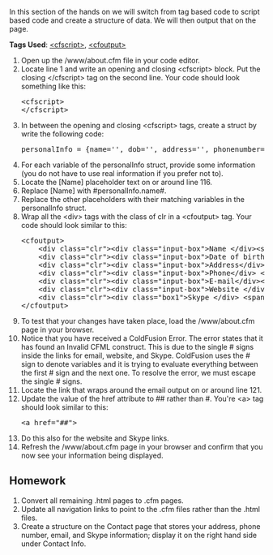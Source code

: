 <p>
	In this section of the hands on we will switch from tag based code to script based code and create a structure of data. We will then output that on the page.
</p>
<p>
	<strong>Tags Used</strong>: <a href="http://help.adobe.com/en_US/ColdFusion/10.0/CFMLRef/WSc3ff6d0ea77859461172e0811cbec22c24-7ebf.html" target="_new">&lt;cfscript></a>, <a href="http://help.adobe.com/en_US/ColdFusion/10.0/CFMLRef/WSc3ff6d0ea77859461172e0811cbec22c24-7ff6.html" target="_new">&lt;cfoutput></a>
</p>	
<p>
	<ol>
		<li>
			Open up the <span class="code">/www/about.cfm</span> file in your code editor.
		</li>
		<li>
			Locate line 1 and write an opening and closing <span class="code">&lt;cfscript></span> block. Put the closing <span class="code">&lt;/cfscript></span> tag on the second line. Your code should look something like this:
<pre class="prettyprint">
&lt;cfscript&gt;
&lt;/cfscript&gt;
</pre>
		</li>
		<li>
			In between the opening and closing <span class="code">&lt;cfscript></span> tags, create a struct by write the following code:
<pre class="prettyprint">
personalInfo = {name='', dob='', address='', phonenumber='', email='', website='', skype=''};
</pre>			
		</li>
		<li>
			For each variable of the <span class="code">personalInfo</span> struct, provide some information (you do not have to use real information if you prefer not to).
		</li>
		<li>
			Locate the [Name] placeholder text on or around line 116.
		</li>
		<li>
			Replace [Name] with <span class="code">#personalInfo.name#</span>.
		</li>
		<li>
			Replace the other placeholders with their matching variables in the <span class="code">personalInfo</span> struct.
		</li>
		<li>
			Wrap all the <span class="code">&lt;div></span> tags with the class of clr in a <span class="code">&lt;cfoutput></span> tag. Your code should look similar to this:
<pre class="prettyprint">
&lt;cfoutput&gt;
	&lt;div class="clr"&gt;&lt;div class="input-box"&gt;Name &lt;/div&gt;&lt;span&gt;#personalInfo.name#&lt;/span&gt; &lt;/div&gt;
	&lt;div class="clr"&gt;&lt;div class="input-box"&gt;Date of birth &lt;/div&gt;&lt;span&gt; #personalInfo.dob#&lt;/span&gt;&lt;/div&gt;
	&lt;div class="clr"&gt;&lt;div class="input-box"&gt;Address&lt;/div&gt;&lt;span&gt; #personalInfo.address#&lt;/span&gt;&lt;/div&gt;
	&lt;div class="clr"&gt;&lt;div class="input-box"&gt;Phone&lt;/div&gt; &lt;span&gt;#personalInfo.phoneNumber#&lt;/span&gt;  &lt;/div&gt;
	&lt;div class="clr"&gt;&lt;div class="input-box"&gt;E-mail&lt;/div&gt;&lt;span&gt;&lt;a href="#"&gt;#personalInfo.email#&lt;/a&gt;&lt;/span&gt;  &lt;/div&gt;
	&lt;div class="clr"&gt;&lt;div class="input-box"&gt;Website &lt;/div&gt; &lt;span&gt;&lt;a href="#"&gt;#personalInfo.website#&lt;/a&gt;&lt;/span&gt; &lt;/div&gt; 
	&lt;div class="clr"&gt;&lt;div class="box1"&gt;Skype &lt;/div&gt; &lt;span&gt;&lt;a href="#"&gt;#personalInfo.skype#&lt;/a&gt;&lt;/span&gt; &lt;/div&gt; 
&lt;/cfoutput&gt;
</pre>			
		</li>
		<li>
			To test that your changes have taken place, load the <span class="code">/www/about.cfm</span> page in your browser.
		</li>
		<li>
			Notice that you have received a ColdFusion Error. The error states that it has found an Invalid CFML construct. This is due to the single # signs inside the links for email, website, and Skype. ColdFusion uses the # sign to denote variables and it is trying to evaluate everything between the first # sign and the next one. To resolve the error, we must escape the single # signs.
		</li>
		<li>
			Locate the link that wraps around the email output on or around line 121.
		</li>
		<li>
			Update the value of the href attribute to ## rather than #. You're <span class="code">&lt;a></span> tag should look similar to this:
<pre class="prettyprint">
&lt;a href="##"&gt;
</pre>
		</li>
		<li>
			Do this also for the website and Skype links.
		</li>
		<li>
			Refresh the <span class="code">/www/about.cfm</span> page in your browser and confirm that you now see your information being displayed.
		</li>
	</ol>
</p>
<h2>
	Homework
</h2>
<p>
	<ol>
		<li>
			Convert all remaining .html pages to .cfm pages.
		</li>
		<li>
			Update all navigation links to point to the .cfm files rather than the .html files.
		</li>
		<li>
			Create a structure on the Contact page that stores your address, phone number, email, and Skype information; display it on the right hand side under Contact Info.
		</li>
	</ol>
</p>